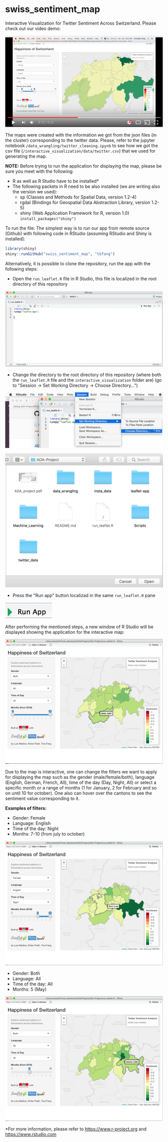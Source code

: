 # swiss_sentiment_map
Interactive Visualization for Twitter Sentiment Across Switzerland. Please check out our video demo:

[![Alt text](images_readme/youtube_choropleth.png)](https://www.youtube.com/watch?v=qdTp-QBqTcc)


The maps were created with the information we got from the json files (in the cluster) corresponding to the twitter data. Please, refer to the jupyter notebook `/data_wrangling/twitter_cleaning.ipynb` to see how we got the csv file (`/interactive_visualization/data/twitter.csv`) that we used for generating the map.

**NOTE:** Before trying to run the application for displaying the map, please be sure you meet with the following:

* R as well as R Studio have to be installed\*
* The following packets in R need to be also installed (we are writing also the version we used):
  * sp (Classes and Methods for Spatial Data, version 1.2-4)  
  * rgdal (Bindings for Geospatial Data Abstraction Library, version 1.2-5)
  * shiny (Web Application Framework for R, version 1.0) `install_packages("shiny")`

To run the file:
The simplest way is to run our app from remote source (Github) with following code in RStudio (assuming RStudio and Shiny is installed):

```R
library(shiny)
shiny::runGitHub("swiss_sentiment_map", "tbfang")
```

Alternatively, it is possible to clone the repository, run the app with the following steps:

* Open the `run_leaflet.R` file in R Studio, this file is localized in the root directory of this repository

![image](images_readme/1.png)

* Change the directory to the root directory of this repository (where both the `run_leaflet.R` file and the `interactive_visualization` folder are) (go to "Session -> Set Working Directory -> Choose Directory…")

![image](images_readme/2.png)

![image](images_readme/3.png)

* Press the "Run app" button localizad in the same `run_leaflet.R` pane

![image](images_readme/run_app_b.png)

After performing the mentioned steps, a new window of R Studio will be displayed showing the application for the interactive map:

![image](images_readme/4.png)

Due to the map is interactive, one can change the filters we want to apply for displaying the map such as the gender (male/female/both), language (English, German, French, All), time of the day (Day, Night, All) or select a specific month or a range of months (1 for January, 2 for February and so on until 10 for october). One also can hover over the cantons to see the sentiment value corresponding to it.

**Examples of filters:**
* Gender: Female
* Language: English
* Time of the day: Night
* Months: 7-10 (from july to october)

![image](images_readme/5.png)

* Gender: Both
* Language: All
* Time of the day: All
* Months: 5 (May)

![image](images_readme/6.png)

\*For more information, please refer to https://www.r-project.org and https://www.rstudio.com
